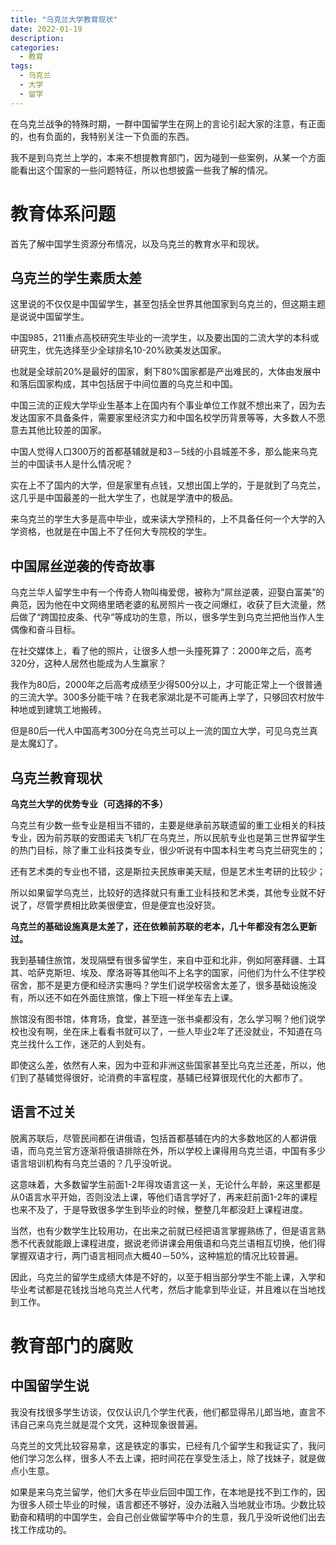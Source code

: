 ```yaml
---
title: "乌克兰大学教育现状"
date: 2022-01-19
description: 
categories:
  - 教育
tags:
  - 乌克兰
  - 大学
  - 留学
---
```


在乌克兰战争的特殊时期，一群中国留学生在网上的言论引起大家的注意，有正面的，也有负面的，我特别关注一下负面的东西。

我不是到乌克兰上学的，本来不想提教育部门，因为碰到一些案例，从某一个方面能看出这个国家的一些问题特征，所以也想披露一些我了解的情况。

# **教育体系问题**

首先了解中国学生资源分布情况，以及乌克兰的教育水平和现状。

## 乌克兰的学生素质太差

这里说的不仅仅是中国留学生，甚至包括全世界其他国家到乌克兰的，但这期主题是说说中国留学生。

中国985，211重点高校研究生毕业的一流学生，以及要出国的二流大学的本科或研究生，优先选择至少全球排名10-20%欧美发达国家。

也就是全球前20%是最好的国家，剩下80%国家都是产出难民的，大体由发展中和落后国家构成，其中包括居于中间位置的乌克兰和中国。

中国三流的正规大学毕业生基本上在国内有个事业单位工作就不想出来了，因为去发达国家不具备条件，需要家里经济实力和中国名校学历背景等等，大多数人不愿意去其他比较差的国家。

中国人觉得人口300万的首都基辅就是和3－5线的小县城差不多，那么能来乌克兰的中国读书人是什么情况呢？

实在上不了国内的大学，但是家里有点钱，又想出国上学的，于是就到了乌克兰，这几乎是中国最差的一批大学生了，也就是学渣中的极品。

来乌克兰的学生大多是高中毕业，或来读大学预科的，上不具备任何一个大学的入学资格，也就是在中国上不了任何大专院校的学生。

## 中国屌丝逆袭的传奇故事

乌克兰华人留学生中有一个传奇人物叫梅爱偲，被称为“屌丝逆袭，迎娶白富美”的典范，因为他在中文网络里晒老婆的私房照片一夜之间爆红，收获了巨大流量，然后做了“跨国拉皮条、代孕”等成功的生意，所以，很多学生到乌克兰把他当作人生偶像和奋斗目标。

在社交媒体上，看了他的照片，让很多人想一头撞死算了：2000年之后，高考320分，这种人居然也能成为人生赢家？

我作为80后，2000年之后高考成绩至少得500分以上，才可能正常上一个很普通的三流大学。300多分能干啥？在我老家湖北是不可能再上学了，只够回农村放牛种地或到建筑工地搬砖。

但是80后一代人中国高考300分在乌克兰可以上一流的国立大学，可见乌克兰真是太魔幻了。

## 乌克兰教育现状

**乌克兰大学的优势专业（可选择的不多）**

乌克兰有少数一些专业是相当不错的，主要是继承前苏联遗留的重工业相关的科技专业，因为前苏联的安图诺夫飞机厂在乌克兰，所以民航专业也是第三世界留学生的热门目标，除了重工业科技类专业，很少听说有中国本科生考乌克兰研究生的；

还有艺术类的专业也不错，这是斯拉夫民族审美天赋，但是艺术生考研的比较少；

所以如果留学乌克兰，比较好的选择就只有重工业科技和艺术类，其他专业就不好说了，尽管学费相比欧美很便宜，但是便宜也没好货。

**乌克兰的基础设施真是太差了，还在依赖前苏联的老本，几十年都没有怎么更新过。**

我到基辅住旅馆，发现隔壁有很多留学生，来自中亚和北非，例如阿塞拜疆、土耳其、哈萨克斯坦、埃及、摩洛哥等其他叫不上名字的国家，问他们为什么不住学校宿舍，那不是更方便和经济实惠吗？学生们说学校宿舍太差了，很多基础设施没有，所以还不如在外面住旅馆，像上下班一样坐车去上课。

旅馆没有图书馆，体育场，食堂，甚至连一张书桌都没有，怎么学习啊？他们说学校也没有啊，坐在床上看看书就可以了，一些人毕业2年了还没就业，不知道在乌克兰找什么工作，迷茫的人到处有。

即使这么差，依然有人来，因为中亚和非洲这些国家甚至比乌克兰还差，所以，他们到了基辅觉得很好，论消费的丰富程度，基辅已经算很现代化的大都市了。

## 语言不过关

脱离苏联后，尽管民间都在讲俄语，包括首都基辅在内的大多数地区的人都讲俄语，而乌克兰官方逐渐将俄语排除在外，所以学校上课得用乌克兰语，中国有多少语言培训机构有乌克兰语的？几乎没听说。

这意味着，大多数留学生前面1-2年得攻语言这一关，无论什么年龄，来这里都是从0语言水平开始，否则没法上课，等他们语言学好了，再来赶前面1-2年的课程也来不及了，于是导致很多学生到毕业的时候，整整几年都没赶上课程进度。

当然，也有少数学生比较用功，在出来之前就已经把语言掌握熟练了，但是语言熟悉不代表就能跟上课程进度，据说老师讲课会用俄语和乌克兰语相互切换，他们得掌握双语才行，两门语言相同点大概40－50%，这种尴尬的情况比较普遍。

因此，乌克兰的留学生成绩大体是不好的，以至于相当部分学生不能上课，入学和毕业考试都是花钱找当地乌克兰人代考，然后才能拿到毕业证，并且难以在当地找到工作。

# 教育部门的腐败

## **中国留学生说**

我没有找很多学生访谈，仅仅认识几个学生代表，他们都显得吊儿郎当地，直言不讳自己来乌克兰就是混个文凭，这种现象很普遍。

乌克兰的文凭比较容易拿，这是铁定的事实，已经有几个留学生和我证实了，我问他们学习怎么样，很多人不去上课，把时间花在享受生活上，除了找妹子，就是做点小生意。 

如果是来乌克兰留学，他们大多在毕业后回中国工作，在本地是找不到工作的，因为很多人硕士毕业的时候，语言都还不够好，没办法融入当地就业市场。少数比较勤奋和精明的中国学生，会自己创业做留学等中介的生意，我几乎没听说他们出去找工作成功的。

